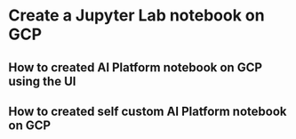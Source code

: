 # Create a Jupyter Lab notebook on GCP

## How to created AI Platform notebook on GCP using the UI

## How to created self custom AI Platform notebook on GCP 